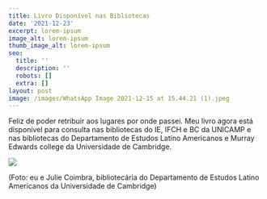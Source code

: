 ```yaml
---
title: Livro Disponível nas Bibliotecas
date: '2021-12-23'
excerpt: lorem-ipsum
image_alt: lorem-ipsum
thumb_image_alt: lorem-ipsum
seo:
  title: ''
  description: ''
  robots: []
  extra: []
layout: post
image: /images/WhatsApp Image 2021-12-15 at 15.44.21 (1).jpeg
---
```

Feliz de poder retribuir aos lugares por onde passei. Meu livro agora está disponível para consulta nas bibliotecas do IE, IFCH e BC da UNICAMP e nas bibliotecas do Departamento de Estudos Latino Americanos e Murray Edwards college da Universidade de Cambridge. 

![](/images/WhatsApp%20Image%202021-12-15%20at%2015.44.21%20\(1\)-af34fffd.jpeg)

(Foto: eu e Julie Coimbra, bibliotecária do Departamento de Estudos Latino Americanos da Universidade de Cambridge)



